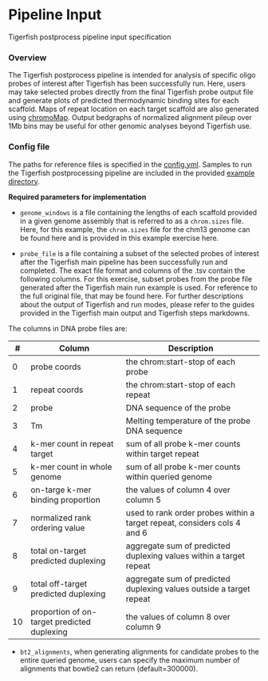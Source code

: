 # Pipeline Input

Tigerfish postprocess pipeline input specification

### Overview

The Tigerfish postprocess pipeline is intended for analysis of specific oligo probes of interest after Tigerfish has been successfully run. Here, users may take selected probes directly from the final Tigerfish probe output file and generate plots of predicted thermodynamic binding sites for each scaffold. Maps of repeat location on each target scaffold are also generated using [chromoMap](https://cran.r-project.org/web/packages/chromoMap/vignettes/chromoMap.html). Output bedgraphs of normalized alignment pileup over 1Mb bins may be useful for other genomic analyses beyond Tigerfish use. 

### Config file

The paths for reference files is specified in the [config.yml](../../example_run/config.yml). Samples to run the Tigerfish postprocessing pipeline are included in the provided [example directory](../../example_run/data/).

**Required parameters for implementation**

* `genome_windows` is a file containing the lengths of each scaffold provided in a given genome assembly that is referred to as a `chrom.sizes` file. Here, for this example, the `chrom.sizes` file for the chm13 genome can be found here and is provided in this example exercise here.

* `probe_file` is a file containing a subset of the selected probes of interest after the Tigerfish main pipeline has been successfully run and completed. The exact file format and columns of the .tsv contain the following columns. For this exercise, subset probes from the probe file generated after the Tigerfish main run example is used. For reference to the full original file, that may be found here. For further descriptions about the output of Tigerfish and run modes, please refer to the guides provided in the Tigerfish main output and Tigerfish steps markdowns.

The columns in DNA probe files are: 

| # | Column | Description |
|---|--------|-------------|
| 0 | probe coords | the chrom:start-stop of each probe |
| 1 | repeat coords | the chrom:start-stop of each repeat |
| 2 | probe | DNA sequence of the probe |
| 3 | Tm | Melting temperature of the probe DNA sequence |
| 4 | k-mer count in repeat target | sum of all probe k-mer counts within target repeat |
| 5 | k-mer count in whole genome | sum of all probe k-mer counts within queried genome |
| 6 | on-targe k-mer binding proportion | the values of column 4 over column 5 |
| 7 | normalized rank ordering value | used to rank order probes within a target repeat, considers cols 4 and 6 |
| 8 | total on-target predicted duplexing | aggregate sum of predicted duplexing values within a target repeat |
| 9 | total off-target predicted duplexing | aggregate sum of predicted duplexing values outside a target repeat |
| 10 | proportion of on-target predicted duplexing | the values of column 8 over column 9 |


* `bt2_alignments`, when generating alignments for candidate probes to the entire queried genome, users can specify the maximum number of alignments that bowtie2 can return (default=300000).

###


